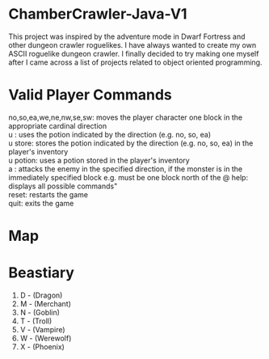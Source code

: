 # ChamberCrawler-Java-V1

This project was inspired by the adventure mode in Dwarf Fortress and other dungeon crawler roguelikes. I have always wanted to create my own ASCII roguelike dungeon crawler. I finally decided to try making one myself after I came across a list of projects related to object oriented programming.

# Valid Player Commands
no,so,ea,we,ne,nw,se,sw: moves the player character one block in the appropriate cardinal direction <br>
u <direction>: uses the potion indicated by the direction (e.g. no, so, ea) <br>
u <direction> store: stores the potion indicated by the direction (e.g. no, so, ea) in the player's inventory <br>
u potion: uses a potion stored in the player's inventory<br>
a <direction>: attacks the enemy in the specified direction, if the monster is in the immediately specified block e.g. must be one block north of the @ 
help: displays all possible commands" <br> 
reset: restarts the game <br>
quit: exits the game <br>  
  
# Map

# Beastiary
1. D - (Dragon)
2. M - (Merchant)
3. N - (Goblin)
4. T - (Troll)
5. V - (Vampire)
6. W - (Werewolf)
7. X - (Phoenix)
